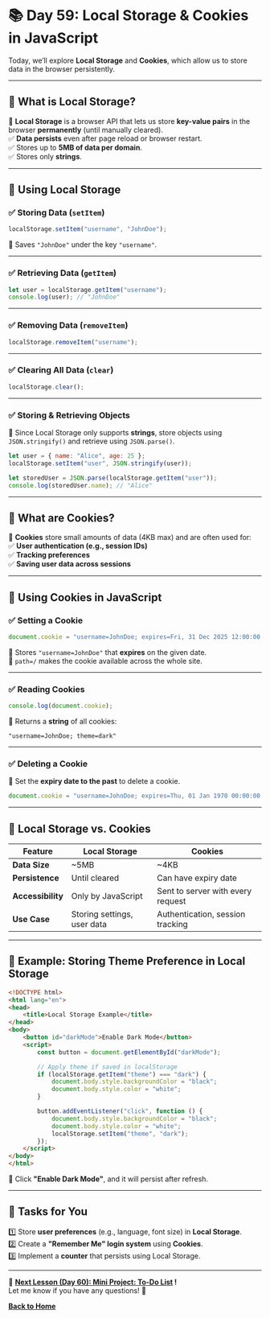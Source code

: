 # **📚 Day 59: Local Storage & Cookies in JavaScript**  

Today, we’ll explore **Local Storage** and **Cookies**, which allow us to store data in the browser persistently.  

---

## **🔹 What is Local Storage?**  

📌 **Local Storage** is a browser API that lets us store **key-value pairs** in the browser **permanently** (until manually cleared).  
✅ **Data persists** even after page reload or browser restart.  
✅ Stores up to **5MB of data per domain**.  
✅ Stores only **strings**.  

---

## **🔹 Using Local Storage**  

### **✅ Storing Data (`setItem`)**  
```js
localStorage.setItem("username", "JohnDoe");
```
🔹 Saves `"JohnDoe"` under the key `"username"`.  

---

### **✅ Retrieving Data (`getItem`)**  
```js
let user = localStorage.getItem("username");
console.log(user); // "JohnDoe"
```

---

### **✅ Removing Data (`removeItem`)**  
```js
localStorage.removeItem("username");
```

---

### **✅ Clearing All Data (`clear`)**  
```js
localStorage.clear();
```

---

### **✅ Storing & Retrieving Objects**  

📌 Since Local Storage only supports **strings**, store objects using `JSON.stringify()` and retrieve using `JSON.parse()`.  

```js
let user = { name: "Alice", age: 25 };
localStorage.setItem("user", JSON.stringify(user));

let storedUser = JSON.parse(localStorage.getItem("user"));
console.log(storedUser.name); // "Alice"
```

---

## **🔹 What are Cookies?**  

📌 **Cookies** store small amounts of data (4KB max) and are often used for:  
✅ **User authentication (e.g., session IDs)**  
✅ **Tracking preferences**  
✅ **Saving user data across sessions**  

---

## **🔹 Using Cookies in JavaScript**  

### **✅ Setting a Cookie**  
```js
document.cookie = "username=JohnDoe; expires=Fri, 31 Dec 2025 12:00:00 UTC; path=/";
```
🔹 Stores `"username=JohnDoe"` that **expires** on the given date.  
🔹 `path=/` makes the cookie available across the whole site.  

---

### **✅ Reading Cookies**  
```js
console.log(document.cookie);
```
🔹 Returns a **string** of all cookies:  
```
"username=JohnDoe; theme=dark"
```

---

### **✅ Deleting a Cookie**  
📌 Set the **expiry date to the past** to delete a cookie.  
```js
document.cookie = "username=JohnDoe; expires=Thu, 01 Jan 1970 00:00:00 UTC; path=/";
```

---

## **🔹 Local Storage vs. Cookies**  

| Feature            | Local Storage | Cookies |
|--------------------|--------------|---------|
| **Data Size**      | ~5MB         | ~4KB    |
| **Persistence**    | Until cleared | Can have expiry date |
| **Accessibility**  | Only by JavaScript | Sent to server with every request |
| **Use Case**       | Storing settings, user data | Authentication, session tracking |

---

## **🔹 Example: Storing Theme Preference in Local Storage**  

```html
<!DOCTYPE html>
<html lang="en">
<head>
    <title>Local Storage Example</title>
</head>
<body>
    <button id="darkMode">Enable Dark Mode</button>
    <script>
        const button = document.getElementById("darkMode");

        // Apply theme if saved in localStorage
        if (localStorage.getItem("theme") === "dark") {
            document.body.style.backgroundColor = "black";
            document.body.style.color = "white";
        }

        button.addEventListener("click", function () {
            document.body.style.backgroundColor = "black";
            document.body.style.color = "white";
            localStorage.setItem("theme", "dark");
        });
    </script>
</body>
</html>
```
🔹 Click **"Enable Dark Mode"**, and it will persist after refresh.  

---

## **📝 Tasks for You**  
1️⃣ Store **user preferences** (e.g., language, font size) in **Local Storage**.  
2️⃣ Create a **"Remember Me" login system** using **Cookies**.  
3️⃣ Implement a **counter** that persists using Local Storage.  

---

🎯 **[Next Lesson (Day 60): **Mini Project:** To-Do List](../day_60/) !**  
Let me know if you have any questions! 🚀

[**Back to Home**](../../../)